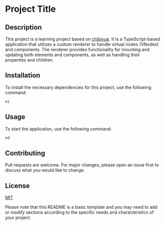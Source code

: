 # Project Title

## Description

This project is a learning project based on [chibivue](https://github.com/Ubugeeei/chibivue). It is a TypeScript-based application that utilizes a custom renderer to handle virtual nodes (VNodes) and components. The renderer provides functionality for mounting and updating both elements and components, as well as handling their properties and children.

## Installation

To install the necessary dependencies for this project, use the following command:

```bash
ni
```

## Usage

To start the application, use the following command:

```bash
nd
```

## Contributing

Pull requests are welcome. For major changes, please open an issue first to discuss what you would like to change.

## License

[MIT](https://choosealicense.com/licenses/mit/)

Please note that this README is a basic template and you may need to add or modify sections according to the specific needs and characteristics of your project.